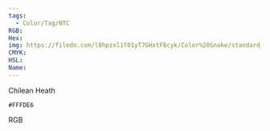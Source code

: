 ```yaml
---
tags:
  - Color/Tag/NTC
RGB:
Hex:
img: https://filedn.com/l0hpzxl1f01yT7GHxtF8cyk/Color%20Snake/standard_csv_to_svg//FFFDE6.svg
CMYK:
HSL:
Name:
---
```

Chilean Heath
```palette
#FFFDE6
```
RGB
